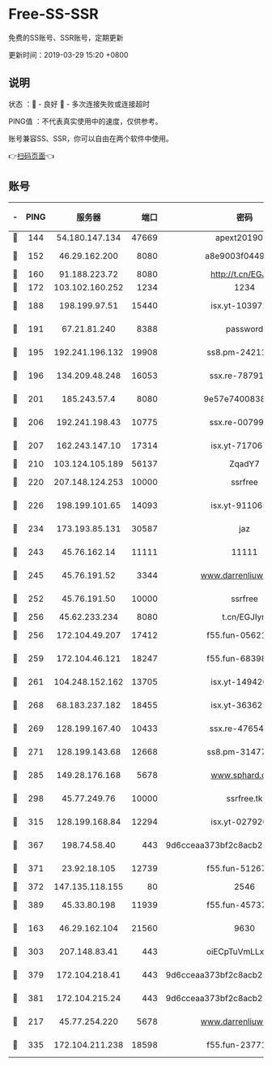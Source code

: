 # Free-SS-SSR

免费的SS账号、SSR账号，定期更新

更新时间：2019-03-29 15:20 +0800

## 说明

状态     ：🙂 - 良好 🙁 - 多次连接失败或连接超时

PING值   ：不代表真实使用中的速度，仅供参考。

账号兼容SS、SSR，你可以自由在两个软件中使用。

👉[扫码页面](https://liesauer.github.io/Free-SS-SSR/)👈

## 账号

|-|PING|服务器|端口|密码|加密方式|区域|
|:----:|:----:|:-----:|-----:|:----:|:----:|:----:|
|🙂|144|54.180.147.134|47669|apext2019001|chacha20|KR|
|🙂|152|46.29.162.200|8080|a8e9003f0449cea5|chacha20-ietf|RU|
|🙂|160|91.188.223.72|8080|http://t.cn/EGJIyrl|rc4-md5|RU|
|🙂|172|103.102.160.252|1234|1234|rc4-md5|JP|
|🙂|188|198.199.97.51|15440|isx.yt-10397236|aes-256-cfb|US|
|🙂|191|67.21.81.240|8388|password|aes-256-cfb|US|
|🙂|195|192.241.196.132|19908|ss8.pm-24211927|aes-256-cfb|US|
|🙂|196|134.209.48.248|16053|ssx.re-78791809|aes-256-cfb|US|
|🙂|201|185.243.57.4|8080|9e57e7400838a01e|chacha20-ietf|US|
|🙂|206|192.241.198.43|10775|ssx.re-00799891|aes-256-cfb|US|
|🙂|207|162.243.147.10|17314|isx.yt-71706749|aes-256-cfb|US|
|🙂|210|103.124.105.189|56137|ZqadY7|chacha20|US|
|🙂|220|207.148.124.253|10000|ssrfree|aes-256-cfb|SG|
|🙂|226|198.199.101.65|14093|isx.yt-91106596|aes-256-cfb|US|
|🙂|234|173.193.85.131|30587|jaz|aes-256-cfb|US|
|🙂|243|45.76.162.14|11111|11111|aes-256-cfb|SG|
|🙂|245|45.76.191.52|3344|www.darrenliuwei.com|aes-256-cfb|JP|
|🙂|252|45.76.191.50|10000|ssrfree|aes-256-cfb|SG|
|🙂|256|45.62.233.234|8080|t.cn/EGJIyrl|rc4-md5|CA|
|🙂|256|172.104.49.207|17412|f55.fun-05621205|aes-256-cfb|SG|
|🙂|259|172.104.46.121|18247|f55.fun-68398451|aes-256-cfb|SG|
|🙂|261|104.248.152.162|13705|isx.yt-14942092|aes-256-cfb|SG|
|🙂|268|68.183.237.182|18455|isx.yt-36362513|aes-256-cfb|SG|
|🙂|269|128.199.167.40|10433|ssx.re-47654308|aes-256-cfb|SG|
|🙂|271|128.199.143.68|12668|ss8.pm-31477176|aes-256-cfb|SG|
|🙂|285|149.28.176.168|5678|www.sphard.com|aes-256-cfb|AU|
|🙂|298|45.77.249.76|10000|ssrfree.tk|aes-256-cfb|SG|
|🙂|315|128.199.168.84|12294|isx.yt-02792021|aes-256-cfb|SG|
|🙂|367|198.74.58.40|443|9d6cceaa373bf2c8acb22e60b6a58be6|aes-256-cfb|US|
|🙂|371|23.92.18.105|12739|f55.fun-51267989|aes-256-cfb|US|
|🙂|372|147.135.118.155|80|2546|chacha20|US|
|🙂|389|45.33.80.198|11939|f55.fun-45737908|aes-256-cfb|US|
|🙂|163|46.29.162.104|21560|9630|aes-128-ctr|RU|
|🙂|303|207.148.83.41|443|oiECpTuVmLLxk4Ts|aes-256-cfb|AU|
|🙂|379|172.104.218.41|443|9d6cceaa373bf2c8acb22e60b6a58be6|aes-256-cfb|US|
|🙂|381|172.104.215.24|443|9d6cceaa373bf2c8acb22e60b6a58be6|aes-256-cfb|US|
|🙁|217|45.77.254.220|5678|www.darrenliuwei.com|aes-256-cfb|SG|
|🙁|335|172.104.211.238|18598|f55.fun-23771534|aes-256-cfb|US|
